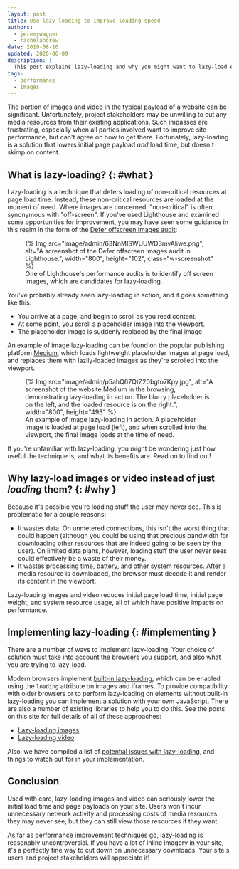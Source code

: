 ```yaml
---
layout: post
title: Use lazy-loading to improve loading speed
authors:
  - jeremywagner
  - rachelandrew
date: 2019-08-16
updated: 2020-06-09
description: |
  This post explains lazy-loading and why you might want to lazy-load elements on your site.
tags:
  - performance
  - images
---
```



The portion of
[images](http://beta.httparchive.org/reports/state-of-images?start=earliest&end=latest)
and [video](http://beta.httparchive.org/reports/page-weight#bytesVideo) in the
typical payload of a website can be significant.
Unfortunately, project stakeholders may be unwilling to cut any media resources from their existing
applications.
Such impasses are frustrating,
especially when all parties involved want to improve site performance,
but can't agree on how to get there.
Fortunately, lazy-loading is a solution that lowers initial page payload _and_
load time, but doesn't skimp on content.

## What is lazy-loading? {: #what }

Lazy-loading is a technique that defers loading of non-critical resources at page
load time. Instead, these non-critical resources are loaded at the moment of
need. Where images are concerned, "non-critical" is often synonymous with
"off-screen". If you've used Lighthouse and examined some opportunities for
improvement, you may have seen some guidance in this realm in the form of the
[Defer offscreen images audit](/offscreen-images/):

<figure class="w-figure">
  {% Img src="image/admin/63NnMISWUUWD3mvAliwe.png", alt="A screenshot of the Defer offscreen images audit in Lighthouse.", width="800", height="102", class="w-screenshot" %}
  <figcaption class="w-figcaption">One of Lighthouse's performance audits is to
identify off screen images, which are candidates for lazy-loading.</figcaption>
</figure>

You've probably already seen lazy-loading in action, and it goes something like
this:

- You arrive at a page, and begin to scroll as you read content.
- At some point, you scroll a placeholder image into the viewport.
- The placeholder image is suddenly replaced by the final image.

An example of image lazy-loading can be found on the popular publishing platform
[Medium](https://medium.com/), which loads lightweight placeholder images at
page load, and replaces them with lazily-loaded images as they're scrolled into
the viewport.

<figure class="w-figure">
  {% Img src="image/admin/p5ahQ67QtZ20bgto7Kpy.jpg", alt="A screenshot of the website Medium in the browsing, demonstrating lazy-loading in action. The blurry placeholder is on the left, and the loaded resource is on the right.", width="800", height="493" %}
  <figcaption class="w-figcaption">An example of image lazy-loading in action. A
placeholder image is loaded at page load (left), and when scrolled into the
viewport, the final image loads at the time of need.</figcaption>
</figure>

If you're unfamiliar with lazy-loading, you might be wondering just how useful
the technique is, and what its benefits are. Read on to find out!

## Why lazy-load images or video instead of just _loading_ them? {: #why }

Because it's possible you're loading stuff the user may never see. This is
problematic for a couple reasons:

- It wastes data. On unmetered connections, this isn't the worst thing that could
happen (although you could be using that precious bandwidth for downloading
other resources that are indeed going to be seen by the user). On limited data
plans, however, loading stuff the user never sees could effectively be a waste
of their money.
- It wastes processing time, battery, and other system resources. After a media
resource is downloaded, the browser must decode it and render its content in the
viewport.

Lazy-loading images and video reduces initial page load time, initial
page weight, and system resource usage, all of which have positive impacts on
performance.

## Implementing lazy-loading {: #implementing }

There are a number of ways to implement lazy-loading.
Your choice of solution must take into account the browsers you support,
and also what you are trying to lazy-load.

Modern browsers implement [built-in lazy-loading](/native-lazy-loading/), which can be enabled using the `loading` attribute on images and iframes.
To provide compatibility with older browsers
or to perform lazy-loading on elements without built-in lazy-loading
you can implement a solution with your own JavaScript.
There are also a number of existing libraries to help you to do this.
See the posts on this site for full details of all of these approaches:

- [Lazy-loading images](/lazy-loading-images/)
- [Lazy-loading video](/lazy-loading-video/)

Also, we have compiled a list of [potential issues with lazy-loading](/lazy-loading-best-practices),
and things to watch out for in your implementation.

## Conclusion

Used with care, lazy-loading images and video can seriously lower the initial
load time and page payloads on your site. Users won't incur unnecessary network
activity and processing costs of media resources they may never see, but they
can still view those resources if they want.

As far as performance improvement techniques go, lazy-loading is reasonably
uncontroversial. If you have a lot of inline imagery in your site, it's a
perfectly fine way to cut down on unnecessary downloads. Your site's users and
project stakeholders will appreciate it!
